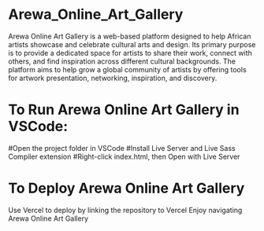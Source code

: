 # Arewa_Online_Art_Gallery


Arewa Online Art Gallery is a web-based platform designed to help African artists showcase and celebrate cultural arts and design. Its primary purpose is to provide a dedicated space for artists to share their work, connect with others, and find inspiration across different cultural backgrounds. The platform aims to help grow a global community of artists by offering tools for artwork presentation, networking, inspiration, and discovery.

# To Run Arewa Online Art Gallery in VSCode:

#Open the project folder in VSCode
#Install Live Server and Live Sass Compiler extension
#Right-click index.html, then Open with Live Server

# To Deploy Arewa Online Art Gallery
Use Vercel to deploy by linking the repository to Vercel 
Enjoy navigating Arewa Online Art Gallery